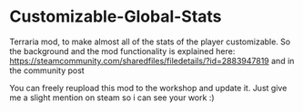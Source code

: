 # Customizable-Global-Stats
Terraria mod, to make almost all of the stats of the player customizable.
So the background and the mod functionality is explained here: https://steamcommunity.com/sharedfiles/filedetails/?id=2883947819 and in the community post

You can freely reupload this mod to the workshop and update it. Just give me a slight mention on steam so i can see your work :)
